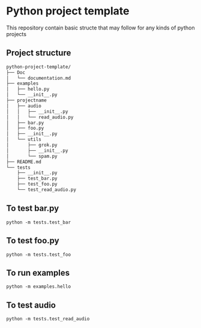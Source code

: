 # Python project template
This repository contain basic structe that may follow for any kinds of python projects

## Project structure
```bash
python-project-template/
├── Doc
│   └── documentation.md
├── examples
│   ├── hello.py
│   └── __init__.py
├── projectname
│   ├── audio
│   │   ├── __init__.py
│   │   └── read_audio.py
│   ├── bar.py
│   ├── foo.py
│   ├── __init__.py
│   └── utils
│       ├── grok.py
│       ├── __init__.py
│       └── spam.py
├── README.md
└── tests
    ├── __init__.py
    ├── test_bar.py
    ├── test_foo.py
    └── test_read_audio.py
```

## To test bar.py
`python -m tests.test_bar`

## To test foo.py
`python -m tests.test_foo`

## To run examples
`python -m examples.hello`

## To test audio
`python -m tests.test_read_audio`